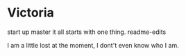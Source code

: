 # Victoria
start up
master
it all starts with one thing.
readme-edits

I am a little lost at the moment, I dont't even know who I am.

